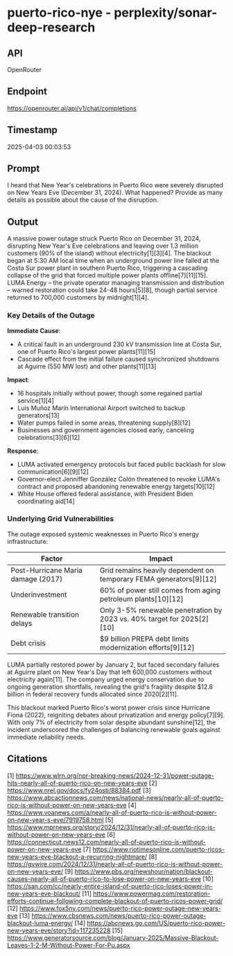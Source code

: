 # puerto-rico-nye - perplexity/sonar-deep-research

## API
OpenRouter

## Endpoint
https://openrouter.ai/api/v1/chat/completions

## Timestamp
2025-04-03 00:03:53

## Prompt
I heard that New Year's celebrations in Puerto Rico were severely disrupted on New Years Eve (December 31, 2024). What happened? Provide as many details as possible about the cause of the disruption.

## Output
A massive power outage struck Puerto Rico on December 31, 2024, disrupting New Year's Eve celebrations and leaving over 1.3 million customers (90% of the island) without electricity[1][3][4]. The blackout began at 5:30 AM local time when an underground power line failed at the Costa Sur power plant in southern Puerto Rico, triggering a cascading collapse of the grid that forced multiple power plants offline[7][11][15]. LUMA Energy – the private operator managing transmission and distribution – warned restoration could take 24-48 hours[5][8], though partial service returned to 700,000 customers by midnight[1][4].

### Key Details of the Outage  
**Immediate Cause**:  
- A critical fault in an underground 230 kV transmission line at Costa Sur, one of Puerto Rico's largest power plants[11][15]  
- Cascade effect from the initial failure caused synchronized shutdowns at Aguirre (550 MW lost) and other plants[11][13]  

**Impact**:  
- 16 hospitals initially without power, though some regained partial service[1][4]  
- Luis Muñoz Marín International Airport switched to backup generators[13]  
- Water pumps failed in some areas, threatening supply[8][12]  
- Businesses and government agencies closed early, canceling celebrations[3][6][12]  

**Response**:  
- LUMA activated emergency protocols but faced public backlash for slow communication[6][9][12]  
- Governor-elect Jenniffer González Colón threatened to revoke LUMA's contract and proposed abandoning renewable energy targets[10][12]  
- White House offered federal assistance, with President Biden coordinating aid[14]  

### Underlying Grid Vulnerabilities  
The outage exposed systemic weaknesses in Puerto Rico's energy infrastructure:  

| Factor | Impact |  
|--------|--------|  
| Post-Hurricane Maria damage (2017) | Grid remains heavily dependent on temporary FEMA generators[9][12] |  
| Underinvestment | 60% of power still comes from aging petroleum plants[10][12] |  
| Renewable transition delays | Only 3-5% renewable penetration by 2023 vs. 40% target for 2025[2][10] |  
| Debt crisis | $9 billion PREPA debt limits modernization efforts[9][12] |  

LUMA partially restored power by January 2, but faced secondary failures at Aguirre plant on New Year's Day that left 600,000 customers without electricity again[11]. The company urged energy conservation due to ongoing generation shortfalls, revealing the grid's fragility despite $12.8 billion in federal recovery funds allocated since 2020[2][11].  

This blackout marked Puerto Rico's worst power crisis since Hurricane Fiona (2022), reigniting debates about privatization and energy policy[7][9]. With only 7% of electricity from solar despite abundant sunshine[12], the incident underscored the challenges of balancing renewable goals against immediate reliability needs.

## Citations
[1] https://www.wlrn.org/npr-breaking-news/2024-12-31/power-outage-hits-nearly-all-of-puerto-rico-on-new-years-eve
[2] https://www.nrel.gov/docs/fy24osti/88384.pdf
[3] https://www.abcactionnews.com/news/national-news/nearly-all-of-puerto-rico-is-without-power-on-new-years-eve
[4] https://www.voanews.com/a/nearly-all-of-puerto-rico-is-without-power-on-new-year-s-eve/7919758.html
[5] https://www.mprnews.org/story/2024/12/31/nearly-all-of-puerto-rico-is-without-power-on-new-years-eve
[6] https://connecticut.news12.com/nearly-all-of-puerto-rico-is-without-power-on-new-years-eve
[7] https://www.riotimesonline.com/puerto-ricos-new-years-eve-blackout-a-recurring-nightmare/
[8] https://gvwire.com/2024/12/31/nearly-all-of-puerto-rico-is-without-power-on-new-years-eve/
[9] https://www.pbs.org/newshour/nation/blackout-causes-nearly-all-of-puerto-rico-to-lose-power-on-new-years-eve
[10] https://san.com/cc/nearly-entire-island-of-puerto-rico-loses-power-in-new-years-eve-blackout/
[11] https://www.powermag.com/restoration-efforts-continue-following-complete-blackout-of-puerto-ricos-power-grid/
[12] https://www.fox5ny.com/news/puerto-rico-power-outage-new-years-eve
[13] https://www.cbsnews.com/news/puerto-rico-power-outage-blackout-luma-energy/
[14] https://abcnews.go.com/US/puerto-rico-power-new-years-eve/story?id=117235228
[15] https://www.generatorsource.com/blog/January-2025/Massive-Blackout-Leaves-1-2-M-Without-Power-For-Pu.aspx
